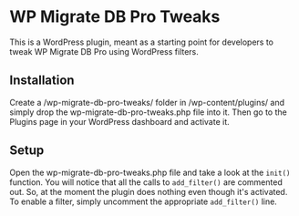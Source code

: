 WP Migrate DB Pro Tweaks
========================

This is a WordPress plugin, meant as a starting point for developers to tweak WP Migrate DB Pro using WordPress filters.

Installation
------------

Create a /wp-migrate-db-pro-tweaks/ folder in /wp-content/plugins/ and simply drop the wp-migrate-db-pro-tweaks.php file into it. Then go to the Plugins page in your WordPress dashboard and activate it.

Setup
-----

Open the wp-migrate-db-pro-tweaks.php file and take a look at the `init()` function. You will notice that all the calls to `add_filter()` are commented out. So, at the moment the plugin does nothing even though it's activated. To enable a filter, simply uncomment the appropriate `add_filter()` line.